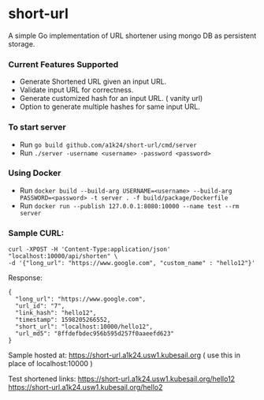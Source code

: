 # short-url
A simple Go implementation of URL shortener using mongo DB as persistent storage.

### Current Features Supported
* Generate Shortened URL given an input URL.
* Validate input URL for correctness.
* Generate customized hash for an input URL. ( vanity url)
* Option to generate multiple hashes for same input URL.

### To start server
* Run `go build github.com/a1k24/short-url/cmd/server`
* Run `./server -username <username> -password <password>`

### Using Docker
* Run `docker build --build-arg USERNAME=<username> --build-arg PASSWORD=<password> -t server . -f build/package/Dockerfile`
* Run `docker run --publish 127.0.0.1:8080:10000 --name test --rm server`

### Sample CURL:
```
curl -XPOST -H 'Content-Type:application/json' "localhost:10000/api/shorten" \
-d '{"long_url": "https://www.google.com", "custom_name" : "hello12"}'
```
Response:
```
{
  "long_url": "https://www.google.com",
  "url_id": "7",
  "link_hash": "hello12",
  "timestamp": 1598205266552,
  "short_url": "localhost:10000/hello12",
  "url_md5": "8ffdefbdec956b595d257f0aaeefd623"
}
```
Sample hosted at:
https://short-url.a1k24.usw1.kubesail.org ( use this in place of localhost:10000 )

Test shortened links:
https://short-url.a1k24.usw1.kubesail.org/hello12
https://short-url.a1k24.usw1.kubesail.org/hello2




